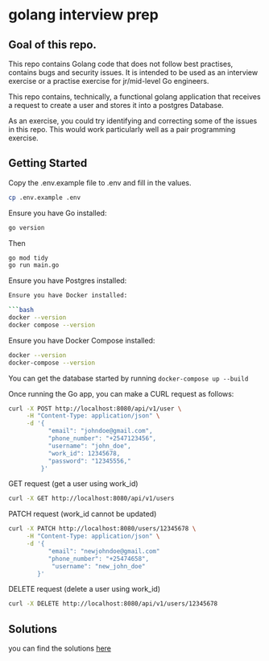# golang interview prep

## Goal of this repo.

This repo contains Golang code that does not follow best practises, contains bugs and security issues. It is intended to
be used as an interview exercise or a practise exercise for jr/mid-level Go engineers.

This repo contains, technically, a functional golang application that receives a request to create a user and stores it
into a postgres Database.

As an exercise, you could try identifying and correcting some of the issues in this repo. This would work particularly
well as a pair programming exercise.

## Getting Started

Copy the .env.example file to .env and fill in the values.

```bash
cp .env.example .env
```

Ensure you have Go installed:

```bash
go version
```

Then

```bash
go mod tidy
go run main.go
```

Ensure you have Postgres installed:

````bash
Ensure you have Docker installed:

```bash
docker --version
docker compose --version
````

Ensure you have Docker Compose installed:

```bash
docker --version
docker-compose --version
```

You can get the database started by running `docker-compose up --build`

Once running the Go app, you can make a CURL request as follows:

```bash
curl -X POST http://localhost:8080/api/v1/user \
     -H "Content-Type: application/json" \
     -d '{
           "email": "johndoe@gmail.com",
           "phone_number": "+2547123456",
           "username": "john_doe",
           "work_id": 12345678,
           "password": "12345556,"
         }'

```

GET request (get a user using work_id)

```bash
curl -X GET http://localhost:8080/api/v1/users
```

PATCH request (work_id cannot be updated)

```bash
curl -X PATCH http://localhost:8080/users/12345678 \
     -H "Content-Type: application/json" \
     -d '{
           "email": "newjohndoe@gmail.com"
           "phone_number": "+25474658",
            "username": "new_john_doe"
        }'
```

DELETE request (delete a user using work_id)

```bash
curl -X DELETE http://localhost:8080/api/v1/users/12345678
```

<!-- Test non-existent user

```bash -->

## Solutions

you can find the solutions [here](./solutions.md)

```

```
